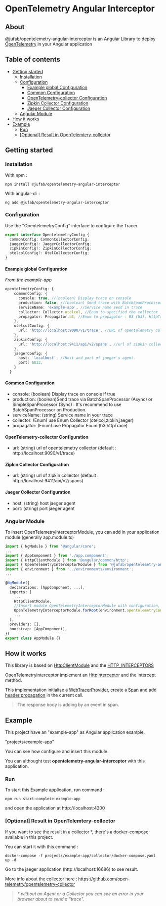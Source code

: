 # OpenTelemetry Angular Interceptor

## About

@jufab/opentelemetry-angular-interceptor is an Angular Library to deploy [OpenTelemetry](https://opentelemetry.io/) in your Angular application

## Table of contents

- [Getting started](#getting-started)
  - [Installation](#installation)
  - [Configuration](#configuration)
    - [Example global Configuration](#example-global-configuration)
    - [Common Configuration](#common-configuration)
    - [OpenTelemetry-collector Configuration](#opentelemetry-collector-configuration)
    - [Zipkin Collector Configuration](#zipkin-collector-configuration)
    - [Jaeger Collector Configuration](#jaeger-collector-configuration)
  - [Angular Module](#angular-module)
- [How it works](#how-it-works)
- [Example](#example)
  - [Run](#run)
  - [[Optional] Result in OpenTelemtery-collector](#optional-result-in-opentelemtery-collector)

## Getting started

### Installation

With npm :

```
npm install @jufab/opentelemetry-angular-interceptor
```

With angular-cli :

```
ng add @jufab/opentelemetry-angular-interceptor
```

### Configuration

Use the "OpentelemetryConfig" interface to configure the Tracer

```typescript
export interface OpentelemetryConfig {
  commonConfig: CommonCollectorConfig;
  jaegerConfig?: JaegerCollectorConfig;
  zipkinConfig?: ZipkinCollectorConfig;
  otelcolConfig?: OtelCollectorConfig;
}
```

#### Example global Configuration

_From the example-app_

```typescript
opentelemetryConfig: {
    commonConfig: {
      console: true, //(boolean) Display trace on console
      production: false, //(boolean) Send trace with BatchSpanProcessor (true) or SimpleSpanProcessor (false) more info : https://github.com/open-telemetry/opentelemetry-js/tree/master/packages/opentelemetry-api#tracing
      serviceName: 'example-app', //Service name send in trace
      collector: Collector.otelcol, //Enum to specified the collector : OpenTelemetry Collector(otelcol), Zipkin (zipkin), Jaeger (jaeger)
      propagator: Propagator.b3, //Enum to propagator : B3 (b3), HttpTraceContext (httpTrace)
    },
    otelcolConfig: {
      url: 'http://localhost:9090/v1/trace', //URL of opentelemetry collector
    },
    zipkinConfig: {
      url: 'http://localhost:9411/api/v2/spans', //url of zipkin collector
    },
    jaegerConfig: {
      host: 'localhost', //Host and port of jaeger's agent.
      port: 6832,
    }
  }

```

#### Common Configuration
 
 * console: (boolean) Display trace on console if true
 * production: (boolean)Send trace via BatchSpanProcessor (Async) or SimpleSpanProcessor (Sync) : It's recommend to use BatchSpanProcessor on Production.
 * serviceName: (string) Service name in your trace
 * collector: (Enum) use Enum Collector (otelcol,zipkin,jaeger)
 * propagator: (Enum) use Propagator Enum (b3,httpTrace)

#### OpenTelemetry-collector Configuration

* url: (string) url of opentelemetry collector (default : http://localhost:9090/v1/trace)

#### Zipkin Collector Configuration

* url: (string) url of zipkin collector (default : http://localhost:9411/api/v2/spans)

#### Jaeger Collector Configuration

* host: (string) host jaeger agent
* port: (string) port jaeger agent

### Angular Module

To insert OpenTelemetryInterceptorModule, you can add in your application module (generally app.module.ts)

```typescript
import { NgModule } from '@angular/core';
...
import { AppComponent } from './app.component';
import { HttpClientModule } from '@angular/common/http';
import { OpenTelemetryInterceptorModule } from '@jufab/opentelemetry-angular-interceptor';
import { environment } from '../environments/environment';
...

@NgModule({
  declarations: [AppComponent, ...],
  imports: [
    ...
    HttpClientModule,
    //Insert module OpenTelemetryInterceptorModule with configuration, HttpClientModule is used for interceptor
    OpenTelemetryInterceptorModule.forRoot(environment.opentelemetryConfig),
    ...
  ],
  providers: [],
  bootstrap: [AppComponent],
})
export class AppModule {}
```

## How it works

This library is based on [HttpClientModule](https://angular.io/api/common/http/HttpClientModule) and the [HTTP_INTERCEPTORS](https://angular.io/api/common/http/HTTP_INTERCEPTORS)

OpenTelemetryInterceptor implement an [HttpInterceptor](https://angular.io/api/common/http/HttpInterceptor) and the intercept method.

This implementation initialise a [WebTracerProvider](https://github.com/open-telemetry/opentelemetry-js/blob/master/packages/opentelemetry-web/src/WebTracerProvider.ts), create a [Span](https://open-telemetry.github.io/opentelemetry-js/interfaces/span.html) and add [header propagation](https://open-telemetry.github.io/opentelemetry-js/interfaces/httptextpropagator.html) in the current call.

> The response body is adding by an event in span.

## Example

This project have an "example-app" as Angular application example.

"projects/example-app"

You can see how configure and insert this module.

You can althought test __opentelemetry-angular-interceptor__ with this application.

### Run


To start this Example application, run command :

```
npm run start:complete-example-app
```

and open the application at http://localhost:4200

### [Optional] Result in OpenTelemtery-collector

If you want to see the result in a collector *, there's a docker-compose available in this project.

You can start it with this command :

```
docker-compose -f projects/example-app/collector/docker-compose.yaml up -d
```

Go to the jaeger application (http://localhost:16686) to see result.

More info about the collector here : https://github.com/open-telemetry/opentelemetry-collector

> _* without an Agent or a Collector you can see an error in your browser about to send a "trace"._
